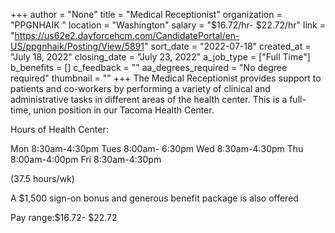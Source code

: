 +++
author = "None"
title = "Medical Receptionist"
organization = "PPGNHAIK "
location = "Washington"
salary = "$16.72/hr- $22.72/hr"
link = "https://us62e2.dayforcehcm.com/CandidatePortal/en-US/ppgnhaik/Posting/View/5891"
sort_date = "2022-07-18"
created_at = "July 18, 2022"
closing_date = "July 23, 2022"
a_job_type = ["Full Time"]
b_benefits = []
c_feedback = ""
aa_degrees_required = "No degree required"
thumbnail = ""
+++
The Medical Receptionist provides support to patients and co-workers by performing a variety of clinical and administrative tasks in different areas of the health center.  This is a full-time, union position in our Tacoma Health Center.  

 Hours of Health Center:
 
 Mon 8:30am-4:30pm
Tues 8:00am- 6:30pm
Wed 8:30am-4:30pm
Thu 8:00am-4:00pm
 Fri 8:30am-4:30pm

 (37.5 hours/wk)

A $1,500 sign-on bonus and generous benefit package is also offered 


Pay range:$16.72- $22.72